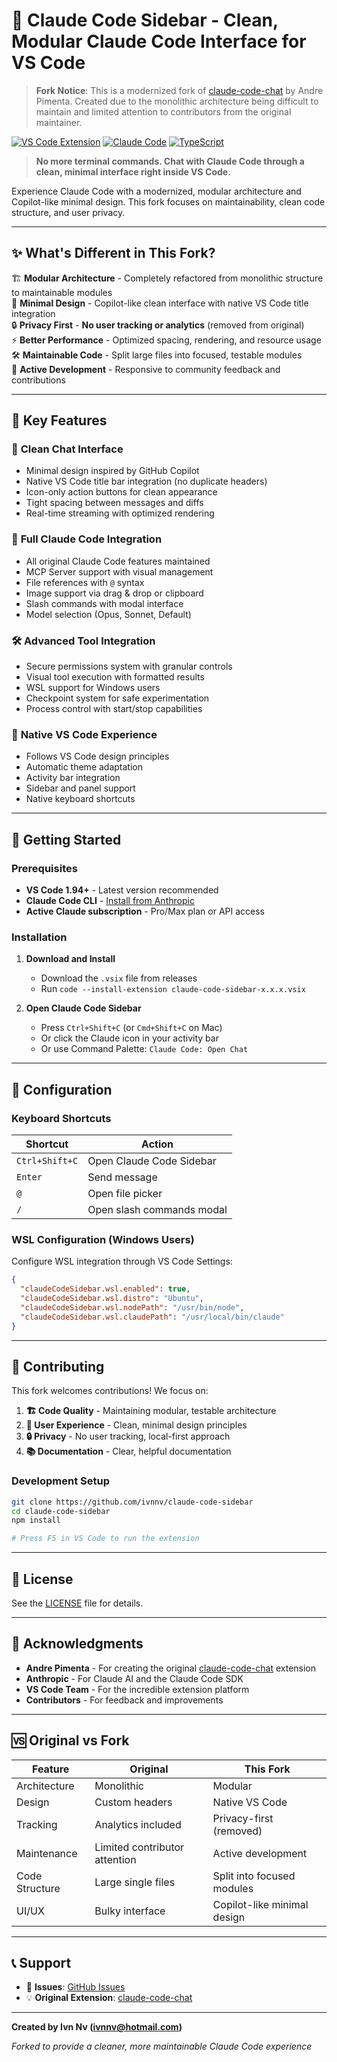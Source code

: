 # 🚀 Claude Code Sidebar - Clean, Modular Claude Code Interface for VS Code

> **Fork Notice**: This is a modernized fork of [claude-code-chat](https://github.com/andrepimenta/claude-code-chat) by Andre Pimenta. Created due to the monolithic architecture being difficult to maintain and limited attention to contributors from the original maintainer.

[![VS Code Extension](https://img.shields.io/badge/VS%20Code-Extension-blue?style=for-the-badge&logo=visual-studio-code)](#)
[![Claude Code](https://img.shields.io/badge/Powered%20by-Claude%20Code-orange?style=for-the-badge)](https://claude.ai/code)
[![TypeScript](https://img.shields.io/badge/Built%20with-TypeScript-3178C6?style=for-the-badge&logo=typescript)](https://www.typescriptlang.org/)

> **No more terminal commands. Chat with Claude Code through a clean, minimal interface right inside VS Code.**

Experience Claude Code with a modernized, modular architecture and Copilot-like minimal design. This fork focuses on maintainability, clean code structure, and user privacy.

---

## ✨ **What's Different in This Fork?**

🏗️ **Modular Architecture** - Completely refactored from monolithic structure to maintainable modules  
🎨 **Minimal Design** - Copilot-like clean interface with native VS Code title integration  
🔒 **Privacy First** - **No user tracking or analytics** (removed from original)  
⚡ **Better Performance** - Optimized spacing, rendering, and resource usage  
🛠️ **Maintainable Code** - Split large files into focused, testable modules  
🔧 **Active Development** - Responsive to community feedback and contributions  

---

## 🌟 **Key Features**

### 💬 **Clean Chat Interface**
- Minimal design inspired by GitHub Copilot
- Native VS Code title bar integration (no duplicate headers)
- Icon-only action buttons for clean appearance
- Tight spacing between messages and diffs
- Real-time streaming with optimized rendering

### 🔌 **Full Claude Code Integration**
- All original Claude Code features maintained
- MCP Server support with visual management
- File references with `@` syntax
- Image support via drag & drop or clipboard
- Slash commands with modal interface
- Model selection (Opus, Sonnet, Default)

### 🛠️ **Advanced Tool Integration**
- Secure permissions system with granular controls
- Visual tool execution with formatted results
- WSL support for Windows users
- Checkpoint system for safe experimentation
- Process control with start/stop capabilities

### 🎨 **Native VS Code Experience**
- Follows VS Code design principles
- Automatic theme adaptation
- Activity bar integration
- Sidebar and panel support
- Native keyboard shortcuts

---

## 🚀 **Getting Started**

### Prerequisites
- **VS Code 1.94+** - Latest version recommended
- **Claude Code CLI** - [Install from Anthropic](https://claude.ai/code)
- **Active Claude subscription** - Pro/Max plan or API access

### Installation

1. **Download and Install**
   - Download the `.vsix` file from releases
   - Run `code --install-extension claude-code-sidebar-x.x.x.vsix`

2. **Open Claude Code Sidebar**
   - Press `Ctrl+Shift+C` (or `Cmd+Shift+C` on Mac)
   - Or click the Claude icon in your activity bar
   - Or use Command Palette: `Claude Code: Open Chat`

---

## 🔧 **Configuration**

### Keyboard Shortcuts
| Shortcut | Action |
|----------|--------|
| `Ctrl+Shift+C` | Open Claude Code Sidebar |
| `Enter` | Send message |
| `@` | Open file picker |
| `/` | Open slash commands modal |

### WSL Configuration (Windows Users)
Configure WSL integration through VS Code Settings:

```json
{
  "claudeCodeSidebar.wsl.enabled": true,
  "claudeCodeSidebar.wsl.distro": "Ubuntu",
  "claudeCodeSidebar.wsl.nodePath": "/usr/bin/node",
  "claudeCodeSidebar.wsl.claudePath": "/usr/local/bin/claude"
}
```

---

## 🤝 **Contributing**

This fork welcomes contributions! We focus on:

1. **🏗️ Code Quality** - Maintaining modular, testable architecture
2. **🎨 User Experience** - Clean, minimal design principles
3. **🔒 Privacy** - No user tracking, local-first approach
4. **📚 Documentation** - Clear, helpful documentation

### Development Setup
```bash
git clone https://github.com/ivnnv/claude-code-sidebar
cd claude-code-sidebar
npm install

# Press F5 in VS Code to run the extension
```

---

## 📝 **License**

See the [LICENSE](LICENSE) file for details.

---

## 🙏 **Acknowledgments**

- **Andre Pimenta** - For creating the original [claude-code-chat](https://github.com/andrepimenta/claude-code-chat) extension
- **Anthropic** - For Claude AI and the Claude Code SDK
- **VS Code Team** - For the incredible extension platform
- **Contributors** - For feedback and improvements

---

## 🆚 **Original vs Fork**

| Feature | Original | This Fork |
|---------|----------|-----------|
| Architecture | Monolithic | Modular |
| Design | Custom headers | Native VS Code |
| Tracking | Analytics included | Privacy-first (removed) |
| Maintenance | Limited contributor attention | Active development |
| Code Structure | Large single files | Split into focused modules |
| UI/UX | Bulky interface | Copilot-like minimal design |

---

## 📞 **Support**

- 🐛 **Issues**: [GitHub Issues](https://github.com/ivnnv/claude-code-sidebar/issues)
- 💡 **Original Extension**: [claude-code-chat](https://github.com/andrepimenta/claude-code-chat)

---

**Created by Ivn Nv (ivnnv@hotmail.com)**

*Forked to provide a cleaner, more maintainable Claude Code experience*